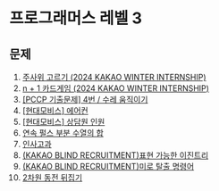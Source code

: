 # 프로그래머스 레벨 3

## 문제
1. [주사위 고르기 (2024 KAKAO WINTER INTERNSHIP)](https://github.com/malvr00/Java-algorithm/tree/master/programmers/level3/step1)
2. [n + 1 카드게임 (2024 KAKAO WINTER INTERNSHIP)](https://github.com/malvr00/Java-algorithm/tree/master/programmers/level3/stap2)
3. [[PCCP 기출문제] 4번 / 수레 움직이기](https://github.com/malvr00/Java-algorithm/tree/master/programmers/level3/step3)
4. [[현대모비스] 에어컨](https://github.com/malvr00/Java-algorithm/tree/master/programmers/level3/step4)
5. [[현대모비스] 상담원 인원](https://github.com/malvr00/Java-algorithm/tree/master/programmers/level3/step5)
6. [연속 펄스 부분 수열의 합](https://github.com/malvr00/Java-algorithm/tree/master/programmers/level3/step6)
7. [인사고과](https://github.com/malvr00/Java-algorithm/tree/master/programmers/level3/step7)
8. [(KAKAO BLIND RECRUITMENT)표현 가능한 이진트리](https://github.com/malvr00/Java-algorithm/tree/master/programmers/level3/step8)
9. [(KAKAO BLIND RECRUITMENT)미로 탈출 명령어](https://github.com/malvr00/Java-algorithm/tree/master/programmers/level3/step9)
10. [2차원 동전 뒤집기](https://github.com/malvr00/Java-algorithm/tree/master/programmers/level3/step10)
